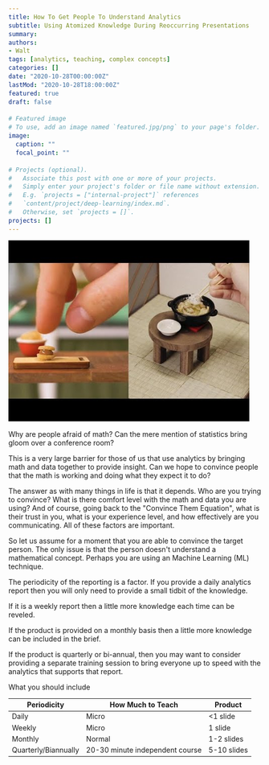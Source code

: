 ```yaml
---
title: How To Get People To Understand Analytics
subtitle: Using Atomized Knowledge During Reoccurring Presentations
summary: 
authors:
- Walt
tags: [analytics, teaching, complex concepts]
categories: []
date: "2020-10-28T00:00:00Z"
lastMod: "2020-10-28T18:00:00Z"
featured: true
draft: false

# Featured image
# To use, add an image named `featured.jpg/png` to your page's folder. 
image:
  caption: ""
  focal_point: ""

# Projects (optional).
#   Associate this post with one or more of your projects.
#   Simply enter your project's folder or file name without extension.
#   E.g. `projects = ["internal-project"]` references 
#   `content/project/deep-learning/index.md`.
#   Otherwise, set `projects = []`.
projects: []
---
```


<img src="hqdefault.jpg">

Why are people afraid of math? Can the mere mention of statistics bring gloom over a conference room?

This is a very large barrier for those of us that use analytics by bringing math and data together to provide insight. Can we hope to convince people that the math is working and doing what they expect it to do?

The answer as with many things in life is that it depends. Who are you trying to convince? What is there comfort level with the math and data you are using? And of course, going back to the "Convince Them Equation", what is their trust in you, what is your experience level, and how effectively are you communicating. All of these factors are important.

So let us assume for a moment that you are able to convince the target person. The only issue is that the person doesn't understand a mathematical concept. Perhaps you are using an Machine Learning (ML) technique. 

The periodicity of the reporting is a factor. If you provide a daily analytics report then you will only need to provide a small tidbit of the knowledge.

If it is a weekly report then a little more knowledge each time can be reveled. 

If the product is provided on a monthly basis then a little more knowledge can be included in the brief.

If the product is quarterly or bi-annual, then you may want to consider providing a separate training session to bring everyone up to speed with the analytics that supports that report.

What you should include

| Periodicity          	| How Much to Teach               	| Product     	|
|----------------------	|---------------------------------	|-------------	|
| Daily                	| Micro                           	| <1 slide    	|
| Weekly               	| Micro                           	| 1 slide     	|
| Monthly              	| Normal                          	| 1-2 slides  	|
| Quarterly/Biannually 	| 20-30 minute independent course 	| 5-10 slides 	|
